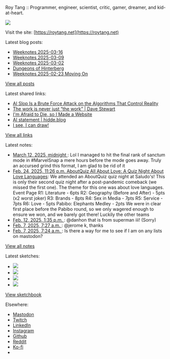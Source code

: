 Roy Tang :: Programmer, engineer, scientist, critic, gamer, dreamer, and kid-at-heart.

![](https://roytang.net/static/img/profile.jpg)

Visit the site: [https://roytang.net](https://roytang.net)

Latest blog posts:

- [Weeknotes 2025-03-16](https://roytang.net/2025/03/weeknotes-03-16/)
- [Weeknotes 2025-03-09](https://roytang.net/2025/03/weeknotes-03-09/)
- [Weeknotes 2025-03-02](https://roytang.net/2025/03/weeknotes-03-02/)
- [Dungeons of Hinterberg](https://roytang.net/2025/02/hinterberg/)
- [Weeknotes 2025-02-23 Moving On](https://roytang.net/2025/02/weeknotes-02-23/)

[View all posts](https://roytang.net/blog)

Latest shared links:

- [AI Slop Is a Brute Force Attack on the Algorithms That Control Reality](https://roytang.net/2025/03/b99206af68ee1d0ef34a6d84c2c9417c/)
- [The work is never just “the work” | Dave Stewart](https://roytang.net/2025/03/21bbcedd4ff5264c1a10110697e72199/)
- [I&#x27;m Afraid to Die, so I Made a Website](https://roytang.net/2025/03/cdd13659ff14efafc4cdb3e01b0e9d68/)
- [AI statement | hidde.blog](https://roytang.net/2025/03/a4e491f636b4ec88dfd54ec21fe5fec7/)
- [I see, I can draw!](https://roytang.net/2025/03/7d1f106469b97f04e9c2c7f194920bce/)

[View all links](https://roytang.net/links)

Latest notes:

- [March 12, 2025, midnight ](https://roytang.net/2025/03/114144629750867086/): Lol I managed to hit the final rank of sanctum mode in #MarvelSnap a mere hours before the mode goes away. Truly an accursed grind this format, I am glad to be rid of it
- [Feb. 24, 2025, 11:26 p.m. AboutQuiz All About Love: A Quiz Night About Love Languages](https://roytang.net/2025/02/aboutquiz-love/): We attended an AboutQuiz quiz night at Saludo&#x27;s! This is only their second quiz night after a post-pandemic comeback (we missed the first one). The theme for this one was about love languages. Event Page R1: Literature - 6pts R2: Geography (Before and After) - 5pts (x2 worst joker) R3: Brands - 8pts R4: Sex in Media - 7pts R5: Service - 7pts R6: Love - 5pts Pabibo: Elephants Medley - 2pts We were in clear first place before the Pabibo round, so we only wagered enough to ensure we won, and we barely got there! Luckily the other teams
- [Feb. 12, 2025, 1:35 p.m. ](https://roytang.net/2025/02/113989291811261811/): @danhon that is from superman iii! (Sorry)
- [Feb. 7, 2025, 7:27 a.m. ](https://roytang.net/2025/02/113959530653000406/): @jerome k, thanks
- [Feb. 7, 2025, 7:24 a.m. ](https://roytang.net/2025/02/113959517617315522/): Is there a way for me to see if I am on any lists on mastodon?

[View all notes](https://roytang.net/notes)

Latest sketches:


- ![](https://roytang.net/media/cache/32/e6/32e6bccc49e8369f7e33d4b393e24821.jpg)
- ![](https://roytang.net/media/cache/6d/bb/6dbb65d9198fe1692eed00385ef079c4.jpg)
- ![](https://roytang.net/media/cache/55/78/5578c142afd534e31f9723865e041b14.jpg)
- ![](https://roytang.net/media/cache/e0/47/e04715db3c9bfcb822e974a7b4743eef.jpg)

[View sketchbook](https://roytang.net/albums/sketchbook)


Elsewhere:

- [Mastodon](https://indieweb.social/@roytang)
- [Twitch](https://twitch.tv/twitchyroy)
- [LinkedIn](https://www.linkedin.com/in/roytang)
- [Instagram](https://instagram.com/roytang0400)
- [Github](https://github.com/roytang)
- [Reddit](https://reddit.com/u/hungryroy)
- [Ko-fi](https://ko-fi.com/roytang)
- [](mailto:hello@roytang.net)